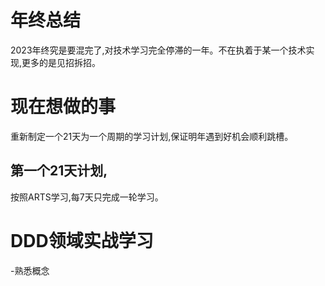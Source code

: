 # 年终总结
2023年终究是要混完了,对技术学习完全停滞的一年。不在执着于某一个技术实现,更多的是见招拆招。

# 现在想做的事
重新制定一个21天为一个周期的学习计划,保证明年遇到好机会顺利跳槽。

## 第一个21天计划,
按照ARTS学习,每7天只完成一轮学习。


# DDD领域实战学习
-熟悉概念




